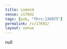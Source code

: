 ```yaml
---
title: Lomond
venue: v17692
tags: [pub, "fhrs:130975"]
permalink: /v/17692/
layout: venue
---
```

null